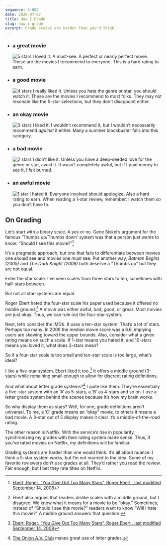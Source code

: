 ```yaml
---
sequence: 0.002
date: 2020-07-07
title: How I Grade
slug: how-i-grade
excerpt: Grade scales are harder than you'd think.
---
```


- ### a great movie

  ![5 stars](/svg/5-stars.svg) I loved it. A must-see. A perfect or nearly perfect movie. These are the movies I recommend to everyone. This is a hard rating to earn.

- ### a good movie

  ![4 stars](/svg/4-stars.svg) I really liked it. Unless you hate the genre or star, you should watch it. These are the movies I recommend to most folks. They may not resonate like the 5-star selections, but they don’t disappoint either.

- ### an okay movie

  ![3 stars](/svg/3-stars.svg) I liked it. I wouldn’t recommend it, but I wouldn’t necessarily recommend _against_ it either. Many a summer blockbuster falls into this category.

- ### a bad movie

  ![2 stars](/svg/2-stars.svg) I didn’t like it. Unless you have a deep-seeded love for the genre or star, avoid it. It wasn’t completely awful, but if I paid money to see it, I felt burned.

- ### an awful movie
  ![1 star](/svg/1-star.svg) I hated it. Everyone involved should apologize. Also a hard rating to earn. When reading a 1-star review, remember: I watch them so you don’t have to.

## On Grading

Let’s start with a binary scale. A yes or no. Gene Siskel’s argument for the famous ‘Thumbs up/Thumbs down’ system was that a person just wants to know: “Should I see this movie?”[^1]

It’s a pragmatic approach, but one that fails to differentiate between movies one _should_ see and movies one _must_ see. Put another way, _Batman Begins (2005)_ and _The Dark Knight (2008)_ both deserve a “Thumbs up” but they are not equal.

Enter the star scale. I’ve seen scales from three stars to ten, sometimes with half-stars between.

But not all star-systems are equal.

Roger Ebert hated the four-star scale his paper used because it offered no middle ground.[^2] A movie was either awful, bad, good, or great. Most movies are just okay. Thus, we can rule out the four-star system.

Next, let’s consider the iMDb. It uses a ten-star system. That’s a lot of stars. Perhaps too many. In 2009 the median movie score was a 6.6, implying users are skewing toward the upper bounds. Also, consider what a given rating means on such a scale. If 1-star means you hated it, and 10-stars means you loved it, what does 3-stars mean?

So if a four-star scale is too small and ten-star scale is too large, what’s ideal?

I like a five-star system. Ebert liked it too.[^1] It offers a middle ground (3-stars) while remaining small enough to allow for discreet rating definitions.

And what about letter grade systems?[^3] I quite like them. They’re essentially a five-star system with an ‘A’ as 5-stars, a ‘B’ as 4-stars and so on. I use a letter grade system behind the scenes because it’s how my brain works.

So why display them as stars? Well, for one, grade definitions aren’t universal. To me, a ’C’ grade means an “okay” movie, to others it means a bad movie. A 3-star out of 5 display makes it clear it’s a middle-of-the-road rating.

The other reason is Netflix. With the service’s rise in popularity, synchronizing my grades with their rating system made sense. Thus, if you’ve rated movies on Netflix, my definitions will be familiar.

Grading systems are harder than one would think. It’s all about nuance. I think a 5-star system works, but I’m not married to the idea. Some of my favorite reviewers don’t use grades at all. They’d rather you read the review. Fair enough, but I bet they rate titles on Netflix.

[^1]: [Ebert, Roger, “You Give Out Too Many Stars”, Roger Ebert , last modified September 14, 2008](http://www.rogerebert.com/rogers-journal/you-give-out-too-many-stars)
[^2]: Ebert also argues that readers dislike scales with a middle ground, but I disagree. We know what it means for a movie to be “okay.” Sometimes, instead of “Should I see this movie?” readers want to know “Will I hate this movie?” A middle ground answers that question.
[^3]: [The Onion A.V. Club](http://www.avclub.com/film/) makes great use of letter grades.
